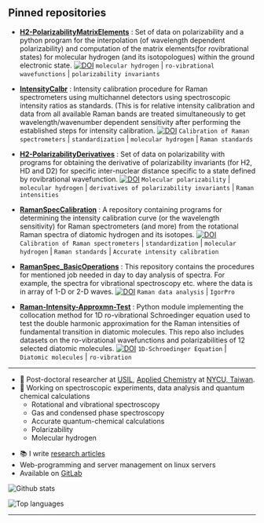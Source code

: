 
## Pinned repositories

- [**H2-PolarizabilityMatrixElements**](https://github.com/ankit7540/H2-PolarizabilityMatrixElements) : Set of data on polarizability and a python program for the interpolation (of wavelength dependent polarizability) and computation of the matrix elements(for rovibrational states) for molecular hydrogen (and its isotopologues) within the ground electronic state. [![DOI](https://zenodo.org/badge/doi/10.1063/1.5011433.svg)](https://doi.org/10.1063/1.5011433)
`molecular hydrogen` | `ro-vibrational wavefunctions` | `polarizability invariants` 

- [**IntensityCalbr**](https://github.com/ankit7540/IntensityCalbr) : Intensity calibration procedure for Raman spectrometers using multichannel detectors using spectroscopic intensity ratios as standards. (This is for relative intensity calibration and  data from all available Raman bands are treated simultaneously to get wavelength/wavenumber dependent sensitivity after performing the established steps for intensity calibration. [![DOI](https://zenodo.org/badge/doi/10.1002/jrs.6221.svg)](https://doi.org/10.1002/jrs.6221)
`Calibration of Raman spectrometers` | `standardization` | `molecular hydrogen` | `Raman standards` 

- [**H2-PolarizabilityDerivatives**](https://github.com/ankit7540/H2-PolarizabilityDerivatives) : Set of data on polarizability with programs for obtaining the derivative of polarizability invariants (for H2, HD and D2) for specific inter-nuclear distance specific to a state defined by rovibrational wavefunction. [![DOI](https://zenodo.org/badge/doi/10.1080/00268976.2019.1632950.svg)](https://doi.org/10.1080/00268976.2019.1632950) 
`Molecular polarizability` | `molecular hydrogen` | `derivatives of polarizability invariants` | `Raman intensities`

- [**RamanSpecCalibration**](https://github.com/ankit7540/RamanSpecCalibration) : A repository containing programs for determining the intensity calibration curve (or the wavelength sensitivity) for Raman spectrometers (and more)  from the rotational Raman spectra of diatomic hydrogen and its isotopes. [![DOI](https://zenodo.org/badge/doi/10.1002/jrs.5955.svg)](https://doi.org/10.1002/jrs.5955)
`Calibration of Raman spectrometers` | `standardization` | `molecular hydrogen` | `Raman standards` | `Accurate intensity calibration`

- [**RamanSpec_BasicOperations**](https://github.com/ankit7540/RamanSpec_BasicOperations) : This repository contains the procedures for mentioned job needed in day to day analysis of spectra. For example, the spectra for vibrational spectroscopy etc. where the data is in array of 1-D or 2-D waves. [![DOI](https://zenodo.org/badge/50757391.svg)](https://zenodo.org/badge/latestdoi/50757391)
`Raman data analysis` | `IgorPro` 

- [**Raman-Intensity-Approxmn-Test**](https://github.com/ankit7540/Raman-Intensity-Approxmn-Test) : Python module implementing the collocation method for 1D ro-vibrational Schroedinger equation used to test the double harmonic approximation for the Raman intensities of fundamental transition in diatomic molecules. This repo also includes datasets on the ro-vibrational wavefunctions and polarizabilities of 12 selected diatomic molecules. [![DOI](https://zenodo.org/badge/doi/10.5281/zenodo.6126144.svg)](https://doi.org/10.5281/zenodo.6126144) `1D-Schroedinger Equation` | `Diatomic molecules` | `ro-vibration`


---

+ 🧑 Post-doctoral researcher at [USIL](https://usilab.nctu.edu.tw/), [Applied Chemistry](https://dac.nycu.edu.tw/en/) at  [NYCU, Taiwan](https://www.nycu.edu.tw/en/).
+ 🔭 Working on spectroscopic experiments, data analysis and quantum chemical calculations
  + Rotational and vibrational spectroscopy
  + Gas and condensed phase spectroscopy
  + Accurate quantum-chemical calculations
  + Polarizability
  + Molecular hydrogen

- 📚 I write [research articles](https://orcid.org/0000-0002-2495-3354)
- Web-programming and server management on linux servers
- Available on [GitLab](https://gitlab.com/ankit7540)


![Github stats](https://github-readme-stats.vercel.app/api?username=ankit7540)

![Top languages](https://github-readme-stats.vercel.app/api/top-langs/?username=ankit7540&hide=html,jupyter%20notebook,JavaScript,PostScript,SCSS,Less&layout=compact&langs_count=16)

---
